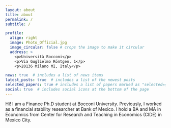 ```yaml
---
layout: about
title: about
permalink: /
subtitle: /

profile:
  align: right
  image: Photo_Official.jpg
  image_circular: false # crops the image to make it circular
  address: >
    <p>Università Bocconi</p>
    <p>Via Guglielmo Röntgen, 1</p>
    <p>20136 Milano MI, Italy</p>

news: true  # includes a list of news items
latest_posts: true  # includes a list of the newest posts
selected_papers: true # includes a list of papers marked as "selected={true}"
social: true  # includes social icons at the bottom of the page
---
```


Hi! I am a Finance Ph.D student at Bocconi University. Previously, I worked as a financial stability researcher at Bank of Mexico. I hold a BA and MA in Economics from Center for Research and Teaching in Economics (CIDE) in Mexico City.

